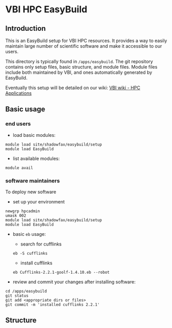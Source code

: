 # VBI HPC EasyBuild


## Introduction

This is an EasyBuild setup for VBI HPC resources. It provides a way to easily maintain large number of scientific software and make it accessible to our users.

This directory is typically found in `/apps/easybuild`. The git repository contains only setup files, basic structure, and module files. Module files include both maintained by VBI, and ones automatically generated by EasyBuild.

 Eventually this setup will be detailed on our wiki: [VBI wiki - HPC Applications](https://collaboration.vbi.vt.edu/display/HPC/30+-+Applications)


## Basic usage

### end users

* load basic modules:

```
module load site/shadowfax/easybuild/setup
module load EasyBuild
```
* list available modules:

```
module avail
```

### software maintainers

To deploy new software

* set up your environment

```
newgrp hpcadmin
umask 002
module load site/shadowfax/easybuild/setup
module load EasyBuild
```
* basic `eb` usage:
  * search for cufflinks
  ```
  eb -S cufflinks
  ```
  * install cufflinks
  ```
  eb Cufflinks-2.2.1-goolf-1.4.10.eb --robot
  ```

* review and commit your changes after installing software:

```
cd /apps/easybuild
git status
git add <appropriate dirs or files>
git commit -m 'installed cufflinks 2.2.1'
```


## Structure